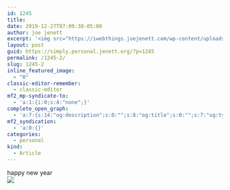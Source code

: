 ```yaml
---
id: 1245
title: 
date: 2019-12-27T07:09:38-05:00
author: joe jenett
excerpt: '<img src="https://iwebthings.joejenett.com/wp-content/uploads/2019/12/hny20.png" alt="">'
layout: post
guid: https://simply.personal.jenett.org/?p=1245
permalink: /1245-2/
slug: 1245-2
inline_featured_image:
  - "0"
classic-editor-remember:
  - classic-editor
mf2_mp-syndicate-to:
  - 'a:1:{i:0;s:4:"none";}'
complete_open_graph:
  - 'a:7:{s:14:"og:description";s:0:"";s:8:"og:title";s:0:"";s:7:"og:type";s:0:"";s:12:"twitter:card";s:7:"summary";s:15:"twitter:creator";s:0:"";s:19:"twitter:description";s:0:"";s:8:"og:image";s:0:"";}'
mf2_syndication:
  - 'a:0:{}'
categories:
  - personal
kind:
  - Article
---
```

happy new year<br>
![](https://iwebthings.joejenett.com/wp-content/uploads/2019/12/hny20.png)